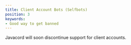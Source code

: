 ```yaml
---
title: Client Account Bots (Selfbots)
position: 3
keywords:
- Good way to get banned
---
```


Javacord will soon discontinue support for client accounts.
